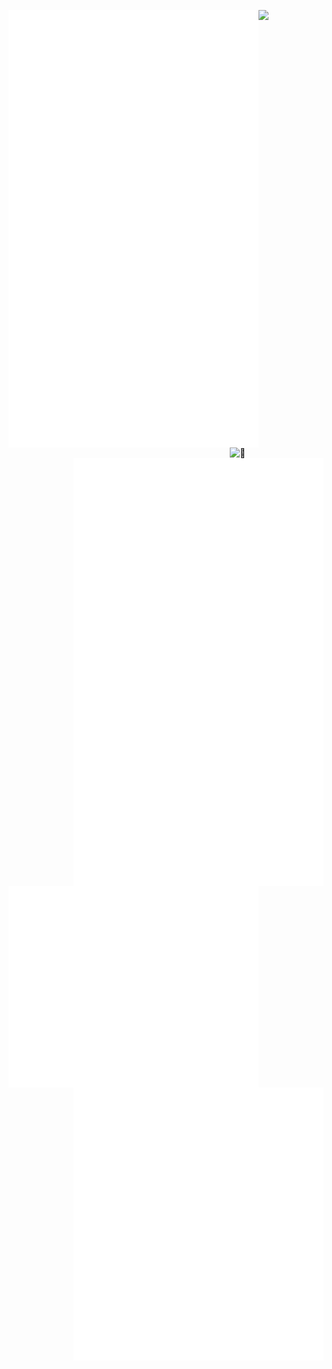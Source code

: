 [<img align="left" width="400" alt="🦑" src="https://github.com/lowlighter/lowlighter/blob/master/metrics.svg">](https://github.com/lowlighter/metrics)
[<img align="right" width="150" alt="🦑" src="https://count.getloli.com/get/@:lowlighter?theme=rule34">](https://www.youtube.com/watch?v=PqXPW0oBKgg)
[<img align="right" width="400" alt="🦑" src="https://github.com/lowlighter/lowlighter/blob/master/metrics.personal.anilist.svg">](https://github.com/lowlighter/metrics)

[<img align="left" width="400" alt="🦑" src="https://github.com/lowlighter/lowlighter/blob/master/metrics.personal.achievements.svg?=1">](https://github.com/lowlighter/metrics)
[<img align="right" width="400" alt="🦑" src="https://github.com/lowlighter/lowlighter/blob/master/metrics.personal.sponsors.svg">](https://github.com/lowlighter/metrics)

[![](https://user-images.githubusercontent.com/22963968/130322172-4e4996cd-eb3d-4013-9fc2-47e573413310.png)](#)
<!-- Farewell Miura: https://user-images.githubusercontent.com/22963968/119890439-1ff29f00-bf38-11eb-8515-d0a9c3c8a6b6.png -->
<!-- First steps with JavaScript: https://user-images.githubusercontent.com/22963968/114021347-e3c48b80-9870-11eb-8bc8-998bf39b4d0d.png -->
